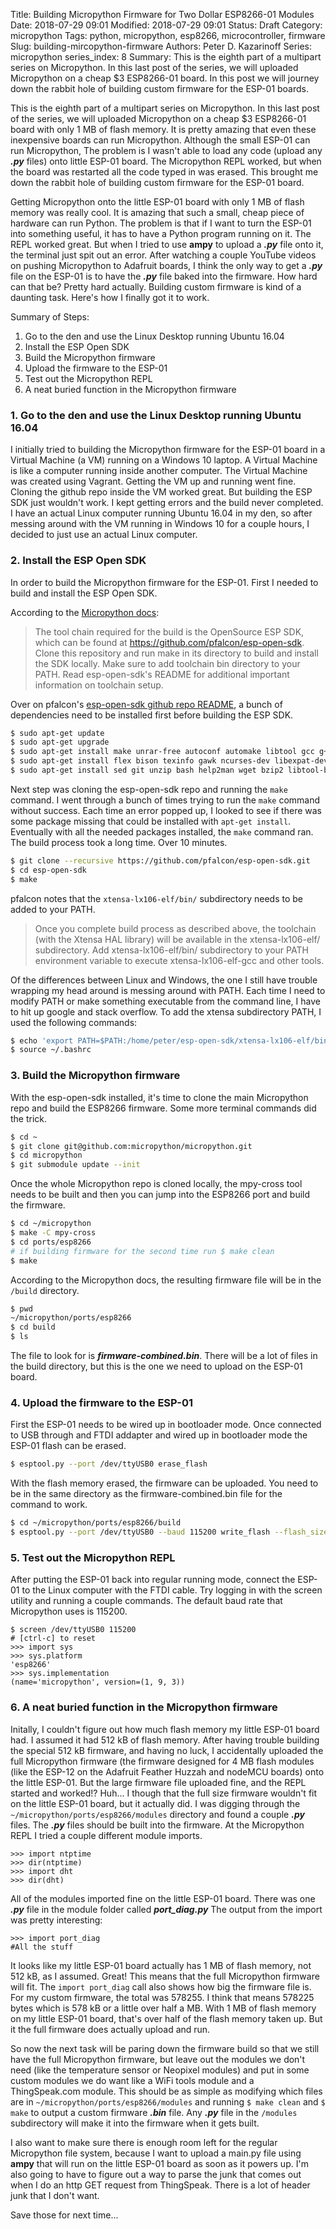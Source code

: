 Title: Building Micropython Firmware for Two Dollar ESP8266-01 Modules
Date: 2018-07-29 09:01
Modified: 2018-07-29 09:01
Status: Draft
Category: micropython
Tags: python, micropython, esp8266, microcontroller, firmware
Slug: building-mircopython-firmware
Authors: Peter D. Kazarinoff
Series: micropython
series_index: 8
Summary: This is the eighth part of a multipart series on Micropython. In this last post of the series, we will uploaded Micropython on a cheap $3 ESP8266-01 board. In this post we will journey down the rabbit hole of building custom firmware for the ESP-01 boards. 

This is the eighth part of a multipart series on Micropython. In this last post of the series, we will uploaded Micropython on a cheap $3 ESP8266-01 board with only 1 MB of flash memory. It is pretty amazing that even these inexpensive boards can run Micropython. Although the small ESP-01 can run Micropython, The problem is I wasn't able to load any code (upload any **_.py_** files) onto little ESP-01 board. The Micropython REPL worked, but when the board was restarted all the code typed in was erased. This brought me down the rabbit hole of building custom firmware for the ESP-01 board. 

Getting Micropython onto the little ESP-01 board with only 1 MB of flash memory was really cool. It is amazing that such a small, cheap piece of hardware can run Python. The problem is that if I want to turn the ESP-01 into something useful, it has to have a Python program running on it. The REPL worked great. But when I tried to use **ampy** to upload a **_.py_** file onto it, the terminal just spit out an error. After watching a couple YouTube videos on pushing Micropython to Adafruit boards, I think the only way to get a **_.py_** file on the ESP-01 is to have the **_.py_** file baked into the firmware. How hard can that be? Pretty hard actually. Building custom firmware is kind of a daunting task. Here's how I finally got it to work.

Summary of Steps:

1. Go to the den and use the Linux Desktop running Ubuntu 16.04
2. Install the ESP Open SDK
3. Build the Micropython firmware
4. Upload the firmware to the ESP-01
5. Test out the Micropython REPL
6. A neat buried function in the Micropython firmware


### 1. Go to the den and use the Linux Desktop running Ubuntu 16.04

I initially tried to building the Micropython firmware for the ESP-01 board in a Virtual Machine (a VM) running on a Windows 10 laptop. A Virtual Machine is like a computer running inside another computer. The Virtual Machine was created using Vagrant. Getting the VM up and running went fine. Cloning the github repo inside the VM worked great. But building the ESP SDK just wouldn't work. I kept getting errors and the build never completed. I have an actual Linux computer running Ubuntu 16.04 in my den, so after messing around with the VM running in Windows 10 for a couple hours, I decided to just use an actual Linux computer.

### 2. Install the ESP Open SDK

In order to build the Micropython firmware for the ESP-01. First I needed to build and install the ESP Open SDK. 

According to the [Micropython docs](https://github.com/micropython/micropython/tree/master/ports/esp8266):

 > The tool chain required for the build is the OpenSource ESP SDK, which can be found at https://github.com/pfalcon/esp-open-sdk. Clone this repository and run make in its directory to build and install the SDK locally. Make sure to add toolchain bin directory to your PATH. Read esp-open-sdk's README for additional important information on toolchain setup.
 
Over on pfalcon's [esp-open-sdk github repo README](https://github.com/micropython/micropython/tree/master/ports/esp8266), a bunch of dependencies need to be installed first before building the ESP SDK.

```bash
$ sudo apt-get update
$ sudo apt-get upgrade
$ sudo apt-get install make unrar-free autoconf automake libtool gcc g++ gperf 
$ sudo apt-get install flex bison texinfo gawk ncurses-dev libexpat-dev python-dev python python-serial
$ sudo apt-get install sed git unzip bash help2man wget bzip2 libtool-bin autoconf gperf help2man libtool libtool.bin
```

Next step was cloning the esp-open-sdk repo and running the ```make``` command. I went through a bunch of times trying to run the ```make``` command without success. Each time an error popped up, I looked to see if there was some package missing that could be installed with ```apt-get install```. Eventually with all the needed packages installed, the ```make``` command ran. The build process took a long time. Over 10 minutes.

```bash
$ git clone --recursive https://github.com/pfalcon/esp-open-sdk.git
$ cd esp-open-sdk
$ make
```

pfalcon notes that the ```xtensa-lx106-elf/bin/``` subdirectory needs to be added to your PATH.

 > Once you complete build process as described above, the toolchain (with the Xtensa HAL library) will be available in the xtensa-lx106-elf/ subdirectory. Add xtensa-lx106-elf/bin/ subdirectory to your PATH environment variable to execute xtensa-lx106-elf-gcc and other tools. 

Of the differences between Linux and Windows, the one I still have trouble wrapping my head around is messing around with PATH. Each time I need to modify PATH or make something executable from the command line, I have to hit up google and stack overflow. To add the xtensa subdirectory PATH, I used the following commands:

```bash
$ echo 'export PATH=$PATH:/home/peter/esp-open-sdk/xtensa-lx106-elf/bin/' >> ~/.bashrc
$ source ~/.bashrc
```

### 3. Build the Micropython firmware

With the esp-open-sdk installed, it's time to clone the main Micropython repo and build the ESP8266 firmware. Some more terminal commands did the trick.

```bash
$ cd ~
$ git clone git@github.com:micropython/micropython.git
$ cd micropython
$ git submodule update --init
``` 

Once the whole Micropython repo is cloned locally, the mpy-cross tool needs to be built and then you can jump into the ESP8266 port and build the firmware.

```bash
$ cd ~/micropython
$ make -C mpy-cross
$ cd ports/esp8266
# if building firmware for the second time run $ make clean
$ make
```

According to the Micropython docs, the resulting firmware file will be in the ```/build``` directory.

```bash
$ pwd
~/micropython/ports/esp8266
$ cd build
$ ls
```

The file to look for is **_firmware-combined.bin_**. There will be a lot of files in the build directory, but this is the one we need to upload on the ESP-01 board. 

### 4. Upload the firmware to the ESP-01

First the ESP-01 needs to be wired up in bootloader mode. Once connected to USB through and FTDI addapter and wired up in bootloader mode the ESP-01 flash can be erased.

```bash
$ esptool.py --port /dev/ttyUSB0 erase_flash
```

With the flash memory erased, the firmware can be uploaded. You need to be in the same directory as the firmware-combined.bin file for the command to work.

```bash
$ cd ~/micropython/ports/esp8266/build
$ esptool.py --port /dev/ttyUSB0 --baud 115200 write_flash --flash_size=detect 0 firmware-combined.bin
```

### 5. Test out the Micropython REPL

After putting the ESP-01 back into regular running mode, connect the ESP-01 to the Linux computer with the FTDI cable. Try logging in with the screen utility and running a couple commands. The default baud rate that Micropython uses is 115200.

```text
$ screen /dev/ttyUSB0 115200
# [ctrl-c] to reset
>>> import sys
>>> sys.platform
'esp8266'
>>> sys.implementation
(name='micropython', version=(1, 9, 3))
```

### 6. A neat buried function in the Micropython firmware

Initally, I couldn't figure out how much flash memory my little ESP-01 board had. I assumed it had 512 kB of flash memory. After having trouble building the special 512 kB firmware, and having no luck, I accidentally uploaded the full Micropython firmware (the firmware designed for 4 MB flash modules (like the ESP-12 on the Adafruit Feather Huzzah and nodeMCU boards) onto the little ESP-01. But the large firmware file uploaded fine, and the REPL started and worked!? Huh... I though that the full size firmware wouldn't fit on the little ESP-01 board, but it actually did. I was digging through the `~/micropython/ports/esp8266/modules` directory and found a couple **_.py_** files. The **_.py_** files should be built into the firmware. At the Micropython REPL I tried a couple different module imports.

```text
>>> import ntptime
>>> dir(ntptime)
>>> import dht
>>> dir(dht)
```

All of the modules imported fine on the little ESP-01 board. There was one **_.py_** file in the module folder called **_port_diag.py_** The output from the import was pretty interesting:

```text
>>> import port_diag
#All the stuff
```

It looks like my little ESP-01 board actually has 1 MB of flash memory, not 512 kB, as I assumed. Great! This means that the full Micropython firmware will fit. The  ```import port_diag``` call also shows how big the firmware file is. For my custom firmware, the total was 578255. I think that means 578225 bytes which is 578 kB or a little over half a MB. With 1 MB of flash memory on my little ESP-01 board, that's over half of the flash memory taken up. But it the full firmware does actually upload and run.

So now the next task will be paring down the firmware build so that we still have the full Micropython firmware, but leave out the modules we don't need (like the temperature sensor or Neopixel modules) and put in some custom modules we do want like a WiFi tools module and a ThingSpeak.com module. This should be as simple as modifying which files are in `~/micropython/ports/esp8266/modules` and running ```$ make clean``` and ```$ make``` to output a custom firmware **_.bin_** file. Any **_.py_** file in the ```/modules``` subdirectory will make it into the firmware when it gets built.

I also want to make sure there is enough room left for the regular Micropython file system, because I want to upload a main.py file using **ampy** that will run on the little ESP-01 board as soon as it powers up. I'm also going to have to figure out a way to parse the junk that comes out when I do an http GET request from ThingSpeak. There is a lot of header junk that I don't want.

Save those for next time...